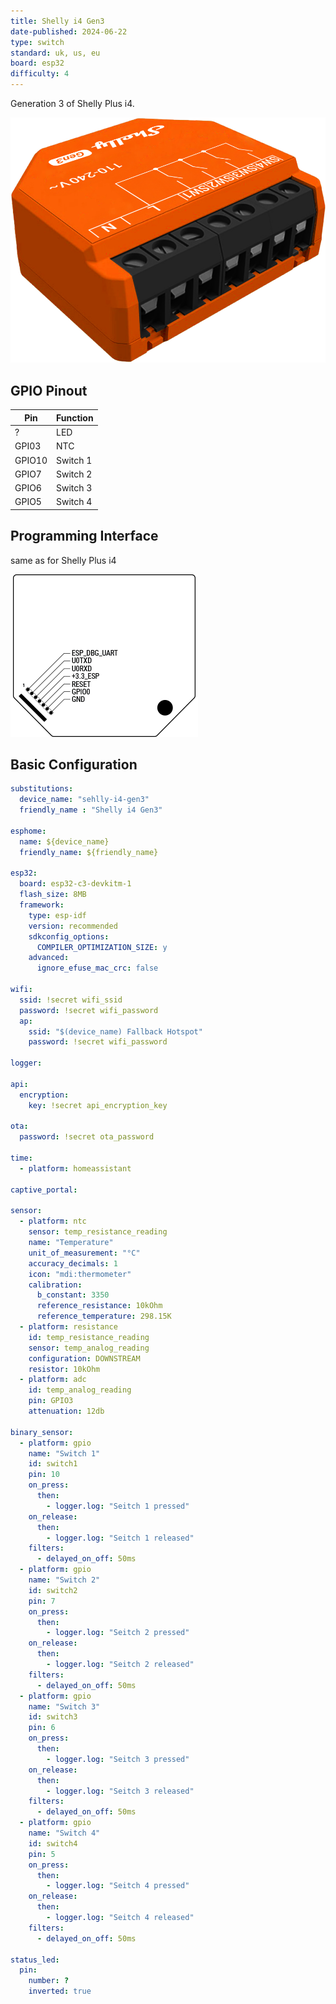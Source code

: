 ```yaml
---
title: Shelly i4 Gen3
date-published: 2024-06-22
type: switch
standard: uk, us, eu
board: esp32
difficulty: 4
---
```


Generation 3 of Shelly Plus i4.

![Shelly i4 Gen3](./Shelly_i4_Gen3.png "Shelly i4 Gen3")

## GPIO Pinout

| Pin    | Function     |
| ------ | ------------ |
| ?      | LED          |
| GPI03  | NTC          |
| GPIO10 | Switch 1     |
| GPIO7  | Switch 2     |
| GPIO6  | Switch 3     |
| GPIO5  | Switch 4     |

## Programming Interface

same as for Shelly Plus i4

![Interface](./Plus-addon-interface.png "Interface")

## Basic Configuration

```yaml
substitutions:
  device_name: "sehlly-i4-gen3"
  friendly_name : "Shelly i4 Gen3"

esphome:
  name: ${device_name}
  friendly_name: ${friendly_name}

esp32:
  board: esp32-c3-devkitm-1
  flash_size: 8MB
  framework:
    type: esp-idf
    version: recommended
    sdkconfig_options:
      COMPILER_OPTIMIZATION_SIZE: y
    advanced:
      ignore_efuse_mac_crc: false

wifi:
  ssid: !secret wifi_ssid
  password: !secret wifi_password
  ap:
    ssid: "$(device_name) Fallback Hotspot"
    password: !secret wifi_password

logger:

api:
  encryption:
    key: !secret api_encryption_key

ota:
  password: !secret ota_password

time:
  - platform: homeassistant

captive_portal:

sensor:
  - platform: ntc
    sensor: temp_resistance_reading
    name: "Temperature"
    unit_of_measurement: "°C"
    accuracy_decimals: 1
    icon: "mdi:thermometer"
    calibration:
      b_constant: 3350
      reference_resistance: 10kOhm
      reference_temperature: 298.15K
  - platform: resistance
    id: temp_resistance_reading
    sensor: temp_analog_reading
    configuration: DOWNSTREAM
    resistor: 10kOhm
  - platform: adc
    id: temp_analog_reading
    pin: GPIO3
    attenuation: 12db

binary_sensor:
  - platform: gpio
    name: "Switch 1"
    id: switch1
    pin: 10
    on_press:
      then:
        - logger.log: "Seitch 1 pressed"
    on_release:
      then:
        - logger.log: "Seitch 1 released"
    filters:
      - delayed_on_off: 50ms
  - platform: gpio
    name: "Switch 2"
    id: switch2
    pin: 7
    on_press:
      then:
        - logger.log: "Seitch 2 pressed"
    on_release:
      then:
        - logger.log: "Seitch 2 released"
    filters:
      - delayed_on_off: 50ms  
  - platform: gpio
    name: "Switch 3"
    id: switch3
    pin: 6
    on_press:
      then:
        - logger.log: "Seitch 3 pressed"
    on_release:
      then:
        - logger.log: "Seitch 3 released"
    filters:
      - delayed_on_off: 50ms  
  - platform: gpio
    name: "Switch 4"
    id: switch4
    pin: 5
    on_press:
      then:
        - logger.log: "Seitch 4 pressed"
    on_release:
      then:
        - logger.log: "Seitch 4 released"
    filters:
      - delayed_on_off: 50ms

status_led:
  pin:
    number: ?
    inverted: true
```

